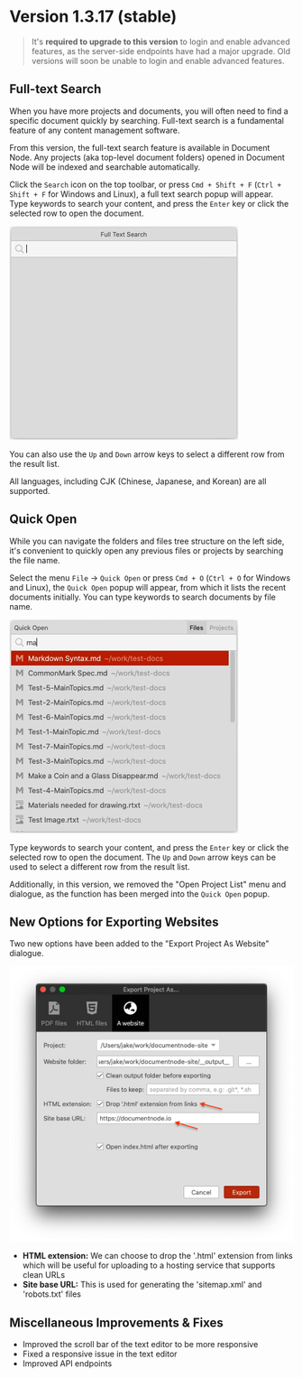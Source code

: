 ﻿# Version 1.3.17 (stable)

> It's **required to upgrade to this version** to login and enable advanced features, as the server-side endpoints have had a major upgrade. Old versions will soon be unable to login and enable advanced features.

## Full-text Search

When you have more projects and documents, you will often need to find a specific document quickly by searching. Full-text search is a fundamental feature of any content management software.

From this version, the full-text search feature is available in Document Node. Any projects (aka top-level document folders) opened in Document Node will be indexed and searchable automatically.

Click the `Search` icon on the top toolbar, or press `Cmd + Shift + F` (`Ctrl + Shift + F` for Windows and Linux), a full text search popup will appear. Type keywords to search your content, and press the `Enter` key or click the selected row to open the document.

![Screencast-full-text-search-1](Screencast-full-text-search-1.gif)

You can also use the `Up` and `Down` arrow keys to select a different row from the result list.

All languages, including CJK (Chinese, Japanese, and Korean) are all supported.

## Quick Open

While you can navigate the folders and files tree structure on the left side, it's convenient to quickly open any previous files or projects by searching the file name.

Select the menu `File` -> `Quick Open` or press `Cmd + O` (`Ctrl + O` for Windows and Linux), the `Quick Open` popup will appear, from which it lists the recent documents initially. You can type keywords to search documents by file name.

![Screencast-quick-open](Screencast-quick-open.gif)

Type keywords to search your content, and press the `Enter` key or click the selected row to open the document. The `Up` and `Down` arrow keys can be used to select a different row from the result list.

Additionally, in this version, we removed the "Open Project List" menu and dialogue, as the function has been merged into the `Quick Open` popup.

## New Options for Exporting Websites

Two new options have been added to the "Export Project As Website" dialogue.

![screen-exporting-website-drop-html-extension-site-base-url](screen-exporting-website-drop-html-extension-site-base-url.png)

* **HTML extension:** We can choose to drop the '.html' extension from links which will be useful for uploading to a hosting service that supports clean URLs
* **Site base URL:** This is used for generating the 'sitemap.xml' and 'robots.txt' files

## Miscellaneous Improvements & Fixes

* Improved the scroll bar of the text editor to be more responsive
* Fixed a responsive issue in the text editor
* Improved API endpoints
